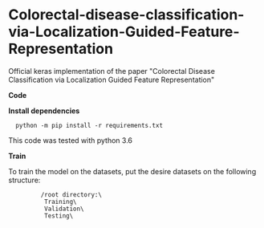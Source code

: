 # Colorectal-disease-classification-via-Localization-Guided-Feature-Representation
Official keras implementation of the paper "Colorectal Disease Classification via Localization Guided Feature Representation"

**Code**

**Install dependencies**

      python -m pip install -r requirements.txt
  
 This code was tested with python 3.6
 
 **Train**
 

To train the model on the datasets, put the desire datasets on the following structure:

             /root directory:\
              Training\
              Validation\
              Testing\
